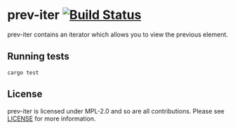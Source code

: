 # prev-iter [![Build Status](https://travis-ci.org/AgostonSzepessy/prev-iter.svg?branch=master)](https://travis-ci.org/AgostonSzepessy/prev-iter)

prev-iter contains an iterator which allows you to view the previous element.

## Running tests
```
cargo test
```

## License
prev-iter is licensed under MPL-2.0 and so are all contributions. Please see [LICENSE](LICENSE) for more
information.
